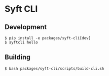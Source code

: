 # Syft CLI

## Development

    $ pip install -e packages/syft-cli[dev]
    $ syftcli hello

## Building

    $ bash packages/syft-cli/scripts/build-cli.sh
